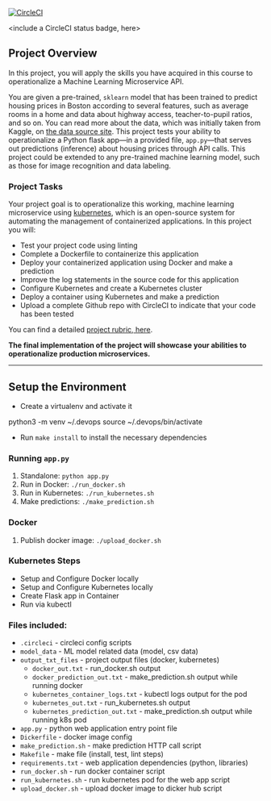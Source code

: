 [![CircleCI](https://circleci.com/gh/rajivsiddiqui/u4/tree/main.svg?style=svg)](https://circleci.com/gh/rajivsiddiqui/u4/tree/main)




<include a CircleCI status badge, here>

## Project Overview

In this project, you will apply the skills you have acquired in this course to operationalize a Machine Learning Microservice API. 

You are given a pre-trained, `sklearn` model that has been trained to predict housing prices in Boston according to several features, such as average rooms in a home and data about highway access, teacher-to-pupil ratios, and so on. You can read more about the data, which was initially taken from Kaggle, on [the data source site](https://www.kaggle.com/c/boston-housing). This project tests your ability to operationalize a Python flask app—in a provided file, `app.py`—that serves out predictions (inference) about housing prices through API calls. This project could be extended to any pre-trained machine learning model, such as those for image recognition and data labeling.

### Project Tasks

Your project goal is to operationalize this working, machine learning microservice using [kubernetes](https://kubernetes.io/), which is an open-source system for automating the management of containerized applications. In this project you will:
* Test your project code using linting
* Complete a Dockerfile to containerize this application
* Deploy your containerized application using Docker and make a prediction
* Improve the log statements in the source code for this application
* Configure Kubernetes and create a Kubernetes cluster
* Deploy a container using Kubernetes and make a prediction
* Upload a complete Github repo with CircleCI to indicate that your code has been tested

You can find a detailed [project rubric, here](https://review.udacity.com/#!/rubrics/2576/view).

**The final implementation of the project will showcase your abilities to operationalize production microservices.**

---

## Setup the Environment

* Create a virtualenv and activate it

python3 -m venv ~/.devops
source ~/.devops/bin/activate

* Run `make install` to install the necessary dependencies

### Running `app.py`

1. Standalone:  `python app.py`
2. Run in Docker:  `./run_docker.sh`
3. Run in Kubernetes:  `./run_kubernetes.sh`
4. Make predictions: `./make_prediction.sh`

### Docker

1. Publish docker image: `./upload_docker.sh`

### Kubernetes Steps

* Setup and Configure Docker locally
* Setup and Configure Kubernetes locally
* Create Flask app in Container
* Run via kubectl

### Files included:

* `.circleci` - circleci config scripts
* `model_data` - ML model related data (model, csv data)
* `output_txt_files` - project output files (docker, kubernetes)
    * `docker_out.txt` - run_docker.sh output
    * `docker_prediction_out.txt` - make_prediction.sh output while running docker
    * `kubernetes_container_logs.txt` - kubectl logs output for the pod
    * `kubernetes_out.txt` - run_kubernetes.sh output
    * `kubernetes_prediction_out.txt` - make_prediction.sh output while running k8s pod
* `app.py` - python web application entry point file
* `Dickerfile` - docker image config
* `make_prediction.sh` - make prediction HTTP call script
* `Makefile` - make file (install, test, lint steps)
* `requirements.txt` - web application dependencies (python, libraries)
* `run_docker.sh` - run docker container script
* `run_kubernetes.sh` - run kubernetes pod for the web app script
*  `upload_docker.sh` - upload docker image to dicker hub script
